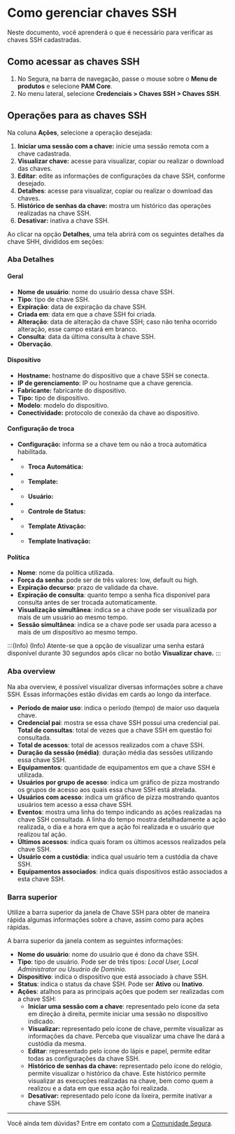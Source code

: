 # Como gerenciar chaves SSH

Neste documento, você aprenderá o que é necessário para verificar as chaves SSH cadastradas.

## Como acessar as chaves SSH

1. No Segura, na barra de navegação, passe o mouse sobre o **Menu de produtos** e selecione **PAM Core**.  
2. No menu lateral, selecione **Credenciais > Chaves SSH > Chaves SSH**.

## Operações para as chaves SSH

Na coluna **Ações**, selecione a operação desejada:

1. **Iniciar uma sessão com a chave:** inicie uma sessão remota com a chave cadastrada.
2. **Visualizar chave:** acesse para visualizar, copiar ou realizar o download das chaves.
3. **Editar**: edite as informações de configurações da chave SSH, conforme desejado.
4. **Detalhes**: acesse para visualizar, copiar ou realizar o download das chaves.
5. **Histórico de senhas da chave:** mostra um histórico das operações realizadas na chave SSH.
6. **Desativar:** inativa a chave SSH.

Ao clicar na opção **Detalhes**, uma tela abrirá com os seguintes detalhes da chave SHH, divididos em seções:

### Aba Detalhes

#### Geral

- **Nome de usuário**: nome do usuário dessa chave SSH.
- **Tipo**: tipo de chave SSH.
- **Expiração**: data de expiração da chave SSH.
- **Criada em**: data em que a chave SSH foi criada.
- **Alteração**: data de alteração da chave SSH; caso não tenha ocorrido alteração, esse campo estará em branco.
- **Consulta**: data da última consulta à chave SSH.
- **Obervação**. 

#### Dispositivo

- **Hostname:** hostname do dispositivo que a chave SSH se conecta.
- **IP de gerenciamento**: IP ou hostname que a chave gerencia.
- **Fabricante:** fabricante do dispositivo.
- **Tipo:** tipo de dispositivo.
- **Modelo**: modelo do dispositivo.
- **Conectividade:** protocolo de conexão da chave ao dispositivo.

#### Configuração de troca

- **Configuração:** informa se a chave tem ou não a troca automática habilitada.
- - **Troca Automática:**
- - **Template:**
- - **Usuário:**
- - **Controle de Status:**
- - **Template Ativação:**
- - **Template Inativação:**

#### Política

- **Nome**: nome da política utilizada.
- **Força da senha**: pode ser de três valores: low, default ou high.
- **Expiração decurso**: prazo de validade da chave.
- **Expiração de consulta**: quanto tempo a senha fica disponível para consulta antes de ser trocada automaticamente.
- **Visualização simultânea**: indica se a chave pode ser visualizada por mais de um usuário ao mesmo tempo.
- **Sessão simultânea**: indica se a chave pode ser usada para acesso a mais de um dispositivo ao mesmo tempo.

:::(Info) (Info)
Atente-se que a opção de visualizar uma senha estará disponível durante 30 segundos após clicar no botão **Visualizar chave.**
:::

### Aba overview

Na aba overview, é possível visualizar diversas informações sobre a chave SSH. Essas informações estão dividas em cards ao longo da interface.

- **Período de maior uso**: indica o período (tempo) de maior uso daquela chave.
- **Credencial pai**: mostra se essa chave SSH possui uma credencial pai. **Total de consultas**: total de vezes que a chave SSH em questão foi consultada.
- **Total de acessos**: total de acessos realizados com a chave SSH.
- **Duração da sessão (média)**: duração média das sessões utilizando essa chave SSH.
- **Equipamentos**: quantidade de equipamentos em que a chave SSH é utilizada.
- **Usuários por grupo de acesso**: indica um gráfico de pizza mostrando os grupos de acesso aos quais essa chave SSH está atrelada.
- **Usuários com acesso**: indica um gráfico de pizza mostrando quantos usuários tem acesso a essa chave SSH.
- **Eventos**: mostra uma linha do tempo indicando as ações realizadas na chave SSH consultada. A linha do tempo mostra detalhadamente a ação realizada, o dia e a hora em que a ação foi realizada e o usuário que realizou tal ação.
- **Últimos acessos**: indica quais foram os últimos acessos realizados pela chave SSH.
- **Usuário com a custódia**: indica qual usuário tem a custódia da chave SSH.
- **Equipamentos associados**: indica quais dispositivos estão associados a esta chave SSH.

### Barra superior

Utilize a barra superior da janela de Chave SSH para obter de maneira rápida algumas informações sobre a chave, assim como para ações rápidas.

A barra superior da janela contem as seguintes informações:

- **Nome do usuário**: nome do usuário que é dono da chave SSH.
- **Tipo**: tipo de usuário. Pode ser de três tipos: *Local User, Local Administrator ou Usuário de Domínio.*
- **Dispositivo**: indica o dispositivo que está associado à chave SSH.
- **Status**: indica o status da chave SSH. Pode ser **Ativo** ou **Inativo**.
- **Ações**: atalhos para as principais ações que podem ser realizadas com a chave SSH:
    - **Iniciar uma sessão com a chave**: representado pelo ícone da seta em direção à direita, permite iniciar uma sessão no dispositivo indicado.
    - **Visualizar:** representado pelo ícone de chave, permite visualizar as informações da chave. Perceba que visualizar uma chave lhe dará a custódia da mesma.
    - **Editar**: representado pelo ícone do lápis e papel, permite editar todas as configurações da chave SSH.
    - **Histórico de senhas da chave:** representado pelo ícone do relógio, permite visualizar o histórico da chave. Este histórico permite visualizar as execuções realizadas na chave, bem como quem a realizou e a data em que essa ação foi realizada.
    - **Desativar:** representado pelo ícone da lixeira, permite inativar a chave SSH.

***

Você ainda tem dúvidas? Entre em contato com a [Comunidade Segura](https://community.Segura.io/).